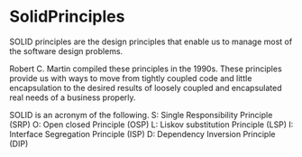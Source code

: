 # SolidPrinciples
SOLID principles are the design principles that enable us to manage most of the software design problems.

Robert C. Martin compiled these principles in the 1990s. These principles provide us with ways to move from tightly coupled code and little encapsulation to the desired results of loosely coupled and encapsulated real needs of a business properly. 

SOLID is an acronym of the following. 
S: Single Responsibility Principle (SRP) 
O: Open closed Principle (OSP) 
L: Liskov substitution Principle (LSP) 
I: Interface Segregation Principle (ISP) 
D: Dependency Inversion Principle (DIP)
